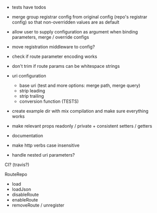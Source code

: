 - tests have todos

- merge group registrar config from original config (repo's registrar config) so that non-overridden values are as default
- allow user to supply configuration as argument when binding parameters, merge / override configs

- move registration middleware to config?



- check if route parameter encoding works
- don't trim if route params can be whitespace strings

- uri configuration
    - base uri (test and more options: merge path, merge query)
    - strip leading
    - strip trailing
    - conversion function (TESTS)


- create example dir with mix compilation and make sure everything works
- make relevant props readonly / private + consistent setters / getters
- documentation
- make http verbs case insensitive
- handle nested uri parameters?

CI? (travis?)

RouteRepo
- load
- loadJson
- disableRoute
- enableRoute
- removeRoute / unregister
